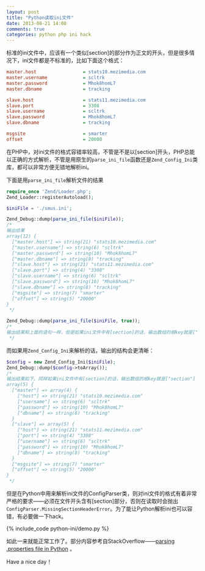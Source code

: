 ```yaml
---
layout: post
title: "Python读取ini文件"
date: 2013-08-21 14:08
comments: true
categories: python php ini hack
---
```

标准的ini文件中，应该有一个类似[section]的部分作为正文的开头，但是很多情况下，ini文件都是不标准的，比如下面这个格式：

``` ini
master.host                 = stats10.mezimedia.com
master.username             = scltrk
master.password             = Mhok8homL7
master.dbname               = tracking

slave.host                  = stats11.mezimedia.com
slave.port                  = 3308
slave.username              = scltrk
slave.password              = Mhok8homL7
slave.dbname                = tracking

msgsite                     = smarter
offset                      = 20000
```

在PHP中，对ini文件的格式容错率较高，不管是不是以[section]开头，PHP总能以正确的方式解析，不管是用原生的`parse_ini_file`函数还是`Zend_Config_Ini`类库，都可以非常方便无错地解析ini。

<!-- more -->

下面是用`parse_ini_file`解析文件的结果
``` php
require_once 'Zend/Loader.php';
Zend_Loader::registerAutoload();

$iniFile = './smus.ini';

Zend_Debug::dump(parse_ini_file($iniFile));
/* 
输出结果
array(12) {
  ["master.host"] => string(21) "stats10.mezimedia.com"
  ["master.username"] => string(6) "scltrk"
  ["master.password"] => string(10) "Mhok8homL7"
  ["master.dbname"] => string(8) "tracking"
  ["slave.host"] => string(21) "stats11.mezimedia.com"
  ["slave.port"] => string(4) "3308"
  ["slave.username"] => string(6) "scltrk"
  ["slave.password"] => string(10) "Mhok8homL7"
  ["slave.dbname"] => string(8) "tracking"
  ["msgsite"] => string(7) "smarter"
  ["offset"] => string(5) "20000"
}
 */

Zend_Debug::dump(parse_ini_file($iniFile, true));
/*
输出结果和上面的语句一样，但是如果ini文件中有[section]的话，输出数组的根key就是["section"]
 */
```

而如果用`Zend_Config_Ini`来解析的话，输出的结构会更清晰：

``` php
$config = new Zend_Config_Ini($iniFile);
Zend_Debug::dump($config->toArray());
/*
输出结果如下。同样如果ini文件中有[section]的话，输出数组的根key就是["section"]
array(5) {
  ["master"] => array(4) {
    ["host"] => string(21) "stats10.mezimedia.com"
    ["username"] => string(6) "scltrk"
    ["password"] => string(10) "Mhok8homL7"
    ["dbname"] => string(8) "tracking"
  }
  ["slave"] => array(5) {
    ["host"] => string(21) "stats11.mezimedia.com"
    ["port"] => string(4) "3308"
    ["username"] => string(6) "scltrk"
    ["password"] => string(10) "Mhok8homL7"
    ["dbname"] => string(8) "tracking"
  }
  ["msgsite"] => string(7) "smarter"
  ["offset"] => string(5) "20000"
}
 */
```

但是在Python中用来解析ini文件的ConfigParser类，则对ini文件的格式有着非常严格的要求——必须在文件开头含有[section]部分，否则在读取时会抛出`ConfigParser.MissingSectionHeaderError`。为了能让Python解析ini也可以容错，有必要做一下hack。

{% include_code python-ini/demo.py %}

如此一来就能正常工作了。部分内容参考自StackOverflow——[parsing .properties file in Python](http://stackoverflow.com/questions/2819696/parsing-properties-file-in-python/2819788#2819788) 。

Have a nice day！